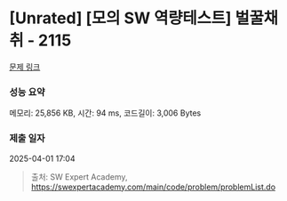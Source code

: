 # [Unrated] [모의 SW 역량테스트] 벌꿀채취 - 2115 

[문제 링크](https://swexpertacademy.com/main/code/problem/problemDetail.do?contestProbId=AV5V4A46AdIDFAWu) 

### 성능 요약

메모리: 25,856 KB, 시간: 94 ms, 코드길이: 3,006 Bytes

### 제출 일자

2025-04-01 17:04



> 출처: SW Expert Academy, https://swexpertacademy.com/main/code/problem/problemList.do